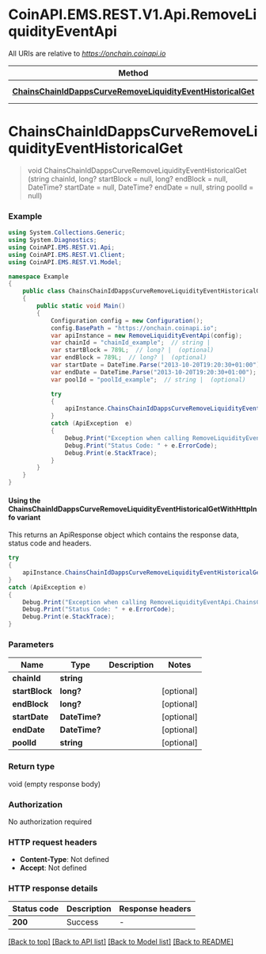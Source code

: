 # CoinAPI.EMS.REST.V1.Api.RemoveLiquidityEventApi

All URIs are relative to *https://onchain.coinapi.io*

| Method | HTTP request | Description |
|--------|--------------|-------------|
| [**ChainsChainIdDappsCurveRemoveLiquidityEventHistoricalGet**](RemoveLiquidityEventApi.md#chainschainiddappscurveremoveliquidityeventhistoricalget) | **GET** /chains/{chain_id}/dapps/curve/removeLiquidityEvent/historical |  |

<a name="chainschainiddappscurveremoveliquidityeventhistoricalget"></a>
# **ChainsChainIdDappsCurveRemoveLiquidityEventHistoricalGet**
> void ChainsChainIdDappsCurveRemoveLiquidityEventHistoricalGet (string chainId, long? startBlock = null, long? endBlock = null, DateTime? startDate = null, DateTime? endDate = null, string poolId = null)



### Example
```csharp
using System.Collections.Generic;
using System.Diagnostics;
using CoinAPI.EMS.REST.V1.Api;
using CoinAPI.EMS.REST.V1.Client;
using CoinAPI.EMS.REST.V1.Model;

namespace Example
{
    public class ChainsChainIdDappsCurveRemoveLiquidityEventHistoricalGetExample
    {
        public static void Main()
        {
            Configuration config = new Configuration();
            config.BasePath = "https://onchain.coinapi.io";
            var apiInstance = new RemoveLiquidityEventApi(config);
            var chainId = "chainId_example";  // string | 
            var startBlock = 789L;  // long? |  (optional) 
            var endBlock = 789L;  // long? |  (optional) 
            var startDate = DateTime.Parse("2013-10-20T19:20:30+01:00");  // DateTime? |  (optional) 
            var endDate = DateTime.Parse("2013-10-20T19:20:30+01:00");  // DateTime? |  (optional) 
            var poolId = "poolId_example";  // string |  (optional) 

            try
            {
                apiInstance.ChainsChainIdDappsCurveRemoveLiquidityEventHistoricalGet(chainId, startBlock, endBlock, startDate, endDate, poolId);
            }
            catch (ApiException  e)
            {
                Debug.Print("Exception when calling RemoveLiquidityEventApi.ChainsChainIdDappsCurveRemoveLiquidityEventHistoricalGet: " + e.Message);
                Debug.Print("Status Code: " + e.ErrorCode);
                Debug.Print(e.StackTrace);
            }
        }
    }
}
```

#### Using the ChainsChainIdDappsCurveRemoveLiquidityEventHistoricalGetWithHttpInfo variant
This returns an ApiResponse object which contains the response data, status code and headers.

```csharp
try
{
    apiInstance.ChainsChainIdDappsCurveRemoveLiquidityEventHistoricalGetWithHttpInfo(chainId, startBlock, endBlock, startDate, endDate, poolId);
}
catch (ApiException e)
{
    Debug.Print("Exception when calling RemoveLiquidityEventApi.ChainsChainIdDappsCurveRemoveLiquidityEventHistoricalGetWithHttpInfo: " + e.Message);
    Debug.Print("Status Code: " + e.ErrorCode);
    Debug.Print(e.StackTrace);
}
```

### Parameters

| Name | Type | Description | Notes |
|------|------|-------------|-------|
| **chainId** | **string** |  |  |
| **startBlock** | **long?** |  | [optional]  |
| **endBlock** | **long?** |  | [optional]  |
| **startDate** | **DateTime?** |  | [optional]  |
| **endDate** | **DateTime?** |  | [optional]  |
| **poolId** | **string** |  | [optional]  |

### Return type

void (empty response body)

### Authorization

No authorization required

### HTTP request headers

 - **Content-Type**: Not defined
 - **Accept**: Not defined


### HTTP response details
| Status code | Description | Response headers |
|-------------|-------------|------------------|
| **200** | Success |  -  |

[[Back to top]](#) [[Back to API list]](../README.md#documentation-for-api-endpoints) [[Back to Model list]](../README.md#documentation-for-models) [[Back to README]](../README.md)

